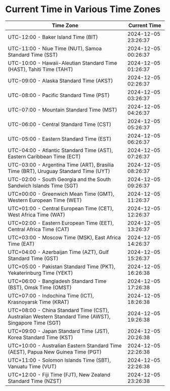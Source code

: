 # Current Time in Various Time Zones

| Time Zone | Current Time |
|-----------|--------------|
| UTC-12:00 - Baker Island Time (BIT) | 2024-12-05 23:26:37 |
| UTC-11:00 - Niue Time (NUT), Samoa Standard Time (SST) | 2024-12-05 00:26:37 |
| UTC-10:00 - Hawaii-Aleutian Standard Time (HAST), Tahiti Time (TAHT) | 2024-12-05 01:26:37 |
| UTC-09:00 - Alaska Standard Time (AKST) | 2024-12-05 02:26:37 |
| UTC-08:00 - Pacific Standard Time (PST) | 2024-12-05 03:26:37 |
| UTC-07:00 - Mountain Standard Time (MST) | 2024-12-05 04:26:37 |
| UTC-06:00 - Central Standard Time (CST) | 2024-12-05 05:26:37 |
| UTC-05:00 - Eastern Standard Time (EST) | 2024-12-05 06:26:37 |
| UTC-04:00 - Atlantic Standard Time (AST), Eastern Caribbean Time (ECT) | 2024-12-05 07:26:37 |
| UTC-03:00 - Argentina Time (ART), Brasília Time (BRT), Uruguay Standard Time (UYT) | 2024-12-05 08:26:37 |
| UTC-02:00 - South Georgia and the South Sandwich Islands Time (SGT) | 2024-12-05 09:26:37 |
| UTC±00:00 - Greenwich Mean Time (GMT), Western European Time (WET) | 2024-12-05 11:26:37 |
| UTC+01:00 - Central European Time (CET), West Africa Time (WAT) | 2024-12-05 12:26:37 |
| UTC+02:00 - Eastern European Time (EET), Central Africa Time (CAT) | 2024-12-05 13:26:37 |
| UTC+03:00 - Moscow Time (MSK), East Africa Time (EAT) | 2024-12-05 14:26:37 |
| UTC+04:00 - Azerbaijan Time (AZT), Gulf Standard Time (GST) | 2024-12-05 15:26:37 |
| UTC+05:00 - Pakistan Standard Time (PKT), Yekaterinburg Time (YEKT) | 2024-12-05 16:26:38 |
| UTC+06:00 - Bangladesh Standard Time (BST), Omsk Time (OMST) | 2024-12-05 17:26:38 |
| UTC+07:00 - Indochina Time (ICT), Krasnoyarsk Time (KRAT) | 2024-12-05 18:26:38 |
| UTC+08:00 - China Standard Time (CST), Australian Western Standard Time (AWST), Singapore Time (SGT) | 2024-12-05 19:26:38 |
| UTC+09:00 - Japan Standard Time (JST), Korea Standard Time (KST) | 2024-12-05 20:26:38 |
| UTC+10:00 - Australian Eastern Standard Time (AEST), Papua New Guinea Time (PGT) | 2024-12-05 22:26:38 |
| UTC+11:00 - Solomon Islands Time (SBT), Vanuatu Time (VUT) | 2024-12-05 22:26:38 |
| UTC+12:00 - Fiji Time (FJT), New Zealand Standard Time (NZST) | 2024-12-05 23:26:38 |
